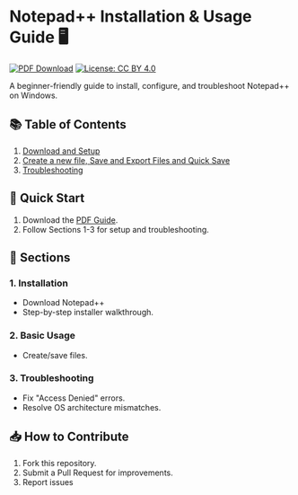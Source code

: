 # Notepad++ Installation & Usage Guide 🖥️

[![PDF Download](https://img.shields.io/badge/Download-PDF-blue)](docs/PROJECT_Install_setup_use_Notepad++.pdf)
[![License: CC BY 4.0](https://img.shields.io/badge/License-CC_BY_4.0-lightgrey)](https://creativecommons.org/licenses/by/4.0/)

A beginner-friendly guide to install, configure, and troubleshoot Notepad++ on Windows.

## 📚 Table of Contents
1. [Download and Setup](#Download-and-Setup)
2. [Create a new file, Save and Export Files and Quick Save](#basic-usage)
3. [Troubleshooting](#troubleshooting)

## 🚀 Quick Start
1. Download the [PDF Guide](https://docs.google.com/document/d/e/2PACX-1vSxkn1Di9b-RrPtHvoLBK7NLc1ULD0P5-J278Vrm-n7KbleJZ-PDiJANaTH2oz-IOM1RjVbbJbw0moB/pub).
2. Follow Sections 1-3 for setup and troubleshooting.

## 📖 Sections

### 1. Installation
- Download Notepad++  
- Step-by-step installer walkthrough.

### 2. Basic Usage
- Create/save files.  

### 3. Troubleshooting
- Fix "Access Denied" errors.  
- Resolve OS architecture mismatches.

## 📥 How to Contribute
1. Fork this repository.
2. Submit a Pull Request for improvements.
3. Report issues
